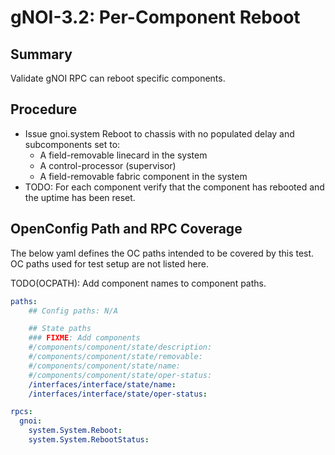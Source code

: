 # gNOI-3.2: Per-Component Reboot

## Summary

Validate gNOI RPC can reboot specific components.

## Procedure

*   Issue gnoi.system Reboot to chassis with no populated delay and
    subcomponents set to:
    *   A field-removable linecard in the system
    *   A control-processor (supervisor)
    *   A field-removable fabric component in the system
*   TODO: For each component verify that the component has rebooted and the
    uptime has been reset.

## OpenConfig Path and RPC Coverage

The below yaml defines the OC paths intended to be covered by this test. OC
paths used for test setup are not listed here.

TODO(OCPATH): Add component names to component paths.

```yaml
paths:
    ## Config paths: N/A

    ## State paths
    ### FIXME: Add components
    #/components/component/state/description:
    #/components/component/state/removable:
    #/components/component/state/name:
    #/components/component/state/oper-status:
    /interfaces/interface/state/name:
    /interfaces/interface/state/oper-status:

rpcs:
  gnoi:
    system.System.Reboot:
    system.System.RebootStatus:
```

